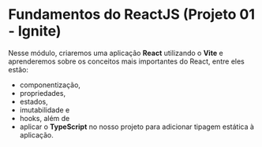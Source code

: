 # Fundamentos do ReactJS (Projeto 01 - Ignite)

Nesse módulo, criaremos uma aplicação **React** utilizando o **Vite** e aprenderemos sobre os conceitos mais importantes do React, entre eles estão: 
- componentização, 
- propriedades, 
- estados, 
- imutabilidade e 
- hooks, além de 
- aplicar o **TypeScript** no nosso projeto para adicionar tipagem estática à aplicação.
